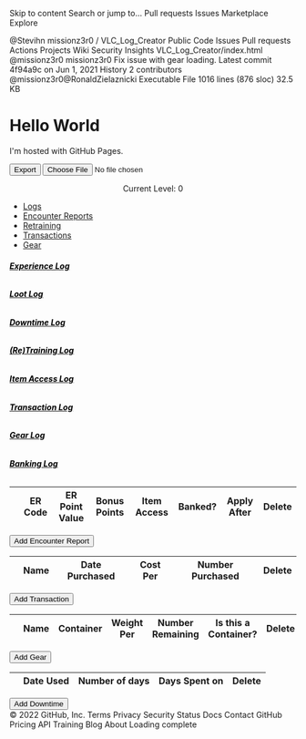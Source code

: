 Skip to content
Search or jump to…
Pull requests
Issues
Marketplace
Explore

@Stevihn
missionz3r0
/
VLC_Log_Creator
Public
Code
Issues
Pull requests
Actions
Projects
Wiki
Security
Insights
VLC_Log_Creator/index.html
@missionz3r0
missionz3r0 Fix issue with gear loading.
Latest commit 4f94a9c on Jun 1, 2021
 History
 2 contributors
@missionz3r0@RonaldZielaznicki
Executable File  1016 lines (876 sloc)  32.5 KB

<!DOCTYPE html>
<html>
<body>
<h1>Hello World</h1>
<p>I'm hosted with GitHub Pages.</p>
</body>
</html>

  <head>
    <style>
      .card-title{
        color: black;
      }
    </style>
    <meta charset="UTF-8">
    <link href="https://stackpath.bootstrapcdn.com/bootstrap/4.1.3/css/bootstrap.min.css" rel="stylesheet" integrity="sha384-MCw98/SFnGE8fJT3GXwEOngsV7Zt27NXFoaoApmYm81iuXoPkFOJwJ8ERdknLPMO" crossorigin="anonymous">
  </head>
  <body>
    <!--<button type="button" onClick="generateERLogs();">Create Logs</button>-->
    <button type="button" onClick="input2JSON();">Export</button>
    <input type="file" id="fileImport">
    <p style="text-align: center;">
      Current Level: <span id="currentLevel">0</span>
    </p>
    <ul class="nav nav-tabs" role="tablist">
      <li class="nav-item">
        <a class="nav-link active" id="logs-tab" data-toggle="tab" href="#logs" role="tab" aria-controls="logs" aria-selected="true">Logs</a>
      </li>
      <li class="nav-item">
        <a class="nav-link" id="encounterReports-tab" data-toggle="tab" href="#encounterReports" role="tab" aria-controls="encounterReports" aria-selected="false">Encounter Reports</a>
      </li>
      <li class="nav-item">
        <a class="nav-link" id="downtime-tab" data-toggle="tab" href="#downtime" role="tab" aria-controls="downtime" aria-selected="false">Retraining</a>
      </li>
      <li class="nav-item">
        <a class="nav-link" id="transactions-tab" data-toggle="tab" href="#transactions" role="tab" aria-controls="transactions" aria-selected="false">Transactions</a>
      </li>
      <li class="nav-item">
        <a class="nav-link" id="gear-tab" data-toggle="tab" href="#gear" role="tab" aria-controls="gear" aria-selected="false">Gear</a>
      </li>
    </ul>
    <div class="tab-content">
      <div class="tab-pane fade show active" id="logs" role="tabpanel" aria-labelledby="logs-tab">
        <div class="card">
          <div class="card-body">
            <a data-toggle="collapse" area-expanded="false" aria-controls="expLog_container" href="#expLog_container">
              <h5 class="card-title">Experience Log</h5>
            </a>
            <div class="collapse" id="expLog_container">
              <h6 id="expLogSub" class="card-subtitle mb-2 text-muted"></h6>
              <p id="expLog" class="card-text"></p>
            </div>
          </div>
        </div>
        <div class="card">
          <div class="card-body">
            <a data-toggle="collapse" area-expanded="false" aria-controls="lootLog_container" href="#lootLog_container">
              <h5 class="card-title">Loot Log</h5>
            </a>
            <div class="collapse" id="lootLog_container">
              <h6 id="lootLogSub" class="card-subtitle mb-2 text-muted"></h6>
              <p id="lootLog" class="card-text"></p>
            </div>
          </div>
        </div>
        <div class="card">
          <div class="card-body">
            <a data-toggle="collapse" area-expanded="false" aria-controls="downtimeLog_container" href="#downtimeLog_container">
              <h5 class="card-title">Downtime Log</h5>
            </a>
            <div class="collapse" id="downtimeLog_container">
              <h6 id="downtimeLogSub" class="card-subtitle mb-2 text-muted"></h6>
              <p id="downtimeLog" class="card-text"></p>
            </div>
          </div>
        </div>
        <div class="card">
          <div class="card-body">
            <a data-toggle="collapse" area-expanded="false" aria-controls="retrainingLog_container" href="#retrainingLog_container">
              <h5 class="card-title">(Re)Training Log</h5>
            </a>
            <div class="collapse" id="retrainingLog_container">
              <h6 id="retrainingLogSub" class="card-subtitle mb-2 text-muted"></h6>
              <p id="retrainingLog" class="card-text"></p>
            </div>
          </div>
        </div>
        <div class="card">
          <div class="card-body">
            <a data-toggle="collapse" area-expanded="false" aria-controls="itemLog_container" href="#itemLog_container">
              <h5 class="card-title">Item Access Log</h5>
            </a>
            <div class="collapse" id="itemLog_container">
              <h6 id="itemAccessLogSub" class="card-subtitle mb-2 text-muted"></h6>
              <p id="itemAccessLog" class="card-text"></p>
            </div>
          </div>
        </div>
        <div class="card">
          <div class="card-body">
            <a data-toggle="collapse" area-expanded="false" aria-controls="transactionLog_container" href="#transactionLog_container">
              <h5 class="card-title">Transaction Log</h5>
            </a>
            <div class="collapse" id="transactionLog_container">
              <h6 id="transactionLogSub" class="card-subtitle mb-2 text-muted"></h6>
              <p id="transactionLog" class="card-text"></p>
            </div>
          </div>
        </div>
        <div class="card">
          <div class="card-body">
            <a data-toggle="collapse" area-expanded="false" aria-controls="gearLog_container" href="#gearLog_container">
              <h5 class="card-title">Gear Log</h5>
            </a>
            <div class="collapse" id="gearLog_container">
              <h6 id="gearLogSub" class="card-subtitle mb-2 text-muted"></h6>
              <p id="gearLog" class="card-text"></p>
            </div>
          </div>
        </div>
        <div class="card">
          <div class="card-body">
            <a data-toggle="collapse" area-expanded="false" aria-controls="bankingLog_container" href="#bankingLog_container">
              <h5 class="card-title">Banking Log</h5>
            </a>
            <div class="collapse" id="bankingLog_container">
              <h6 id="bankingLogSub" class="card-subtitle mb-2 text-muted"></h6>
              <p id="bankingLog" class="card-text"></p>
            </div>
          </div>
        </div>
      </div>
      <div class="tab-pane fade" id="encounterReports" role="tabpanel" aria-labelledby="encounterReports-tab">
        <table class="table">
          <thead class="thead-dark">
            <tr>
              <th></th>
              <th>ER Code</th>
              <th>ER Point Value</th>
              <th>Bonus Points</th>
              <th>Item Access</th>
              <th>Banked?</th>
              <th>Apply After</th>
              <th>Delete</th>
            </tr>
          </thead>
          <tbody id="ER_Input">
          </tbody>
        </table>
        <button type="button" onClick="addERInput();">Add Encounter Report</button>
      </div>
      <div class="tab-pane fade" id="transactions" role="tabpanel" aria-labelledby="transactions-tab">
        <table class="table">
          <thead class="thead-dark">
            <tr>
              <th></th>
              <th>Name</th>
              <th>Date Purchased</th>
              <th>Cost Per</th>
              <th>Number Purchased</th>
              <th>Delete</th>
            </tr>
          </thead>
          <tbody id="Transaction_Input">
          </tbody>
        </table>
        <button type="button" onClick="addTransactionInput();">Add Transaction</button>
      </div>
      <div class="tab-pane fade" id="gear" role="tabpanel" aria-labelledby="gear-tab">
        <table class="table">
          <thead class="thead-dark">
            <tr>
              <th></th>
              <th>Name</th>
              <th>Container</th>
              <th>Weight Per</th>
              <th>Number Remaining</th>
              <th>Is this a Container?</th>
              <th>Delete</th>
            </tr>
          </thead>
          <tbody id="Gear_Input">
          </tbody>
        </table>
        <button type="button" onClick="addGearInput();">Add Gear</button>
      </div>
      <div class="tab-pane fade" id="downtime" role="tabpanel" aria-labelledby="downtime-tab">
        <table class="table">
          <thead class="thead-dark">
            <tr>
              <th></th>
              <th>Date Used</th>
              <th>Number of days</th>
              <th>Days Spent on</th>
              <th>Delete</th>
            </tr>
          </thead>
          <tbody id="Downtime_Input">
          </tbody>
        </table>
        <button type="button" onClick="addDowntimeInput();">Add Downtime</button>
      </div>
    </div>

  </body>
</html>
<script
			  src="https://code.jquery.com/jquery-3.3.1.min.js"
			  integrity="sha256-FgpCb/KJQlLNfOu91ta32o/NMZxltwRo8QtmkMRdAu8="
			  crossorigin="anonymous">
</script>
<script src="https://code.jquery.com/ui/1.12.0/jquery-ui.min.js"></script>
<script
        src="https://stackpath.bootstrapcdn.com/bootstrap/4.1.3/js/bootstrap.min.js"
        integrity="sha384-ChfqqxuZUCnJSK3+MXmPNIyE6ZbWh2IMqE241rYiqJxyMiZ6OW/JmZQ5stwEULTy"
        crossorigin="anonymous">
</script>
<script>
$('#ER_Input').sortable({
  update: function(event, ui){
    generateERLogs();
  }
});

$('#Transaction_Input').sortable();
$('#Gear_Input').sortable();
$('#Downtime_Input').sortable();

const erInput = document.getElementById('ER_Input');
const transactionInput = document.getElementById('Transaction_Input');
const gearInput = document.getElementById('Gear_Input');
const downtimeInput = document.getElementById('Downtime_Input');
const lvl2loot = {
  1:  345,
  2:  436,
  3:  495,
  4:  525,
  5:  997,
  6: 1097,
  7: 1150,
  8: 1215,
  9: 2046,
  10:2757,
  11:4327,
  12:5464,
  13:7500,
  14:10829,
  15:14955,
  16:22250,
  17:30790,
  18:45562,
  19:59465,
  20:79977,
  21:79977
};

const expObjects = {
  1: {min: 0, max: 5},
  2: {min: 6, max: 13},
  3: {min: 14, max: 23},
  4: {min: 24, max: 35},
  5: {min: 36, max: 49},
  6: {min: 50, max: 65},
  7: {min: 66, max: 83},
  8: {min: 84, max: 103},
  9: {min: 104, max: 125},
  10: {min: 126, max: 149},
  11: {min: 150, max: 175},
  12: {min: 176, max: 203},
  13: {min: 204, max: 233},
  14: {min: 234, max: 265},
  15: {min: 266, max: 303},
  16: {min: 304, max: 339},
  17: {min: 340, max: 377},
  18: {min: 378, max: 417},
  19: {min: 418, max: 459},
  20: {min: 460, max: 1000000},
  21: {min: 1000001, max: 99900000}
}

const lvl2downtime = {
  1: 3,
  2: 3,
  3: 3,
  4: 3,
  5: 3,
  6: 3,
  7: 2,
  8: 2,
  9: 2,
  10: 2,
  11: 2,
  12: 1,
  13: 1,
  14: 1,
  15: 1,
  16: 1,
  17: 1,
  18: 1,
  19: 1,
  20: 1,
  21: 0
}

function exp2lvl(experience){
  for (key in expObjects){
    if((experience >= expObjects[key]['min']) && (experience <= expObjects[key]['max']))
      return key;
  }
}

function roundToTwo(num) {
  return +(Math.round(num + "e+2")  + "e-2");
}

function addERInput(){
  let newElement = document.createElement("tr");
  newElement.innerHTML = `
      <td><span style="cursor: pointer;">&#9776;</span></td>
      <td><input type="text" class="erCode"></td>
      <td><input type="number" class="points"></td>
      <td><input type="number" class="bonusPoints"></td>
      <td><input type="text" class="itemAccess"></td>
      <td><input type="checkbox" class="isBanked"></td>
      <td><select class="applyAfter" disabled></select></td>
      <td><span class="deleteER" style="cursor: pointer; color: red;">&#10008;</span></td>
  `;

  erInput.appendChild(newElement);
  return newElement;
}

function addTransactionInput(){
  let newElement = document.createElement("tr");
  newElement.innerHTML = `
      <td><span style="cursor: pointer;">&#9776;</span></td>
      <td><input type="text" class="transactionName"></td>
      <td><input type="date" class="transactionDate" value="`+(new Date().toJSON().slice(0, 10))+`"></td>
      <td><input type="number" class="transactionCost" step="0.01"></td>
      <td><input type="number" class="transactionNumberPurchased" value="1"></td>
      <td><span class="transactionDelete" style="cursor: pointer; color: red;">&#10008;</span></td>
  `;

  transactionInput.appendChild(newElement);
  return newElement;
}

function addGearInput(){
  let newElement = document.createElement("tr");
  newElement.innerHTML = `
      <td><span style="cursor: pointer;">&#9776;</span></td>
      <td><input type="text" class="gearName"></td>
      <td>
        <select class="gearContainer">
          <optgroup>
            <option value="Carried">Carried</option>
            <option value="Not Carried">Not Carried</option>
          </optgroup>
          <optgroup class="gearAvailableContainers" label="Containers">
          </optgroup>
        </select>
      </td>
      <td><input type="number" class="gearWeight" step="0.01"></td>
      <td><input type="number" class="gearNumberRemaining" value="1"></td>
      <td><input type="checkbox" class="gearIsContainer"></td>
      <td><span class="gearDelete" style="cursor: pointer; color: red;">&#10008;</span></td>
  `;

  gearInput.appendChild(newElement);
  return newElement;
}

function addDowntimeInput(){
  let newElement = document.createElement("tr");
  newElement.innerHTML = `
      <td><span style="cursor: pointer;">&#9776;</span></td>
      <td><input type="date" class="downtimeDate" value="`+(new Date().toJSON().slice(0, 10))+`"></td>
      <td><input type="number" class="downtimeNumDays"></td>
      <td><input type="text" class="downtimeDescription"></td>
      <td><span class="downtimeDelete" style="cursor: pointer; color: red;">&#10008;</span></td>
  `;

  downtimeInput.appendChild(newElement);
  return newElement;
}

function addBankedReportsToReportOrder(reportOrder, bankedReportsNeedingApplied, reports){
  if(bankedReportsNeedingApplied.length > 0){
    for(let i = bankedReportsNeedingApplied.length-1;i >= 0;i--){
      let applyAfter = reports[bankedReportsNeedingApplied[i]]['applyAfter'];
      let indexToInsert = reportOrder.indexOf(applyAfter)+1;
      if(indexToInsert > 0){
        reportOrder.splice(indexToInsert, 0, bankedReportsNeedingApplied[i]);
        bankedReportsNeedingApplied.splice(i, 1);
      }
      else{
        if(bankedReportsNeedingApplied.indexOf(applyAfter) == -1)
          bankedReportsNeedingApplied.splice(i, 1);
      }
    }

    return addBankedReportsToReportOrder(reportOrder, bankedReportsNeedingApplied, reports);
  }
  else{
    return reportOrder;
  }

}

var totalExp = 0;
var totalLoot = 1600;
var totalLootPoints = 0;
var totalBonusPoints = 0;
var currentBonusPoints = 0;
var totalDowntime = 3
var totalDowntimeDays = 0;
var totalDowntimeDaysSpent = 0;
var totalSpent = 0;
var totalSold = 0;

function generateERLogs(){
  totalExp = 0;
  let expLog = '';

  totalLoot = 200;
  totalLootPoints = 0;
  let lootLog = '1600 - Starting Credits<br>';

  totalBonusPoints = 0;
  currentBonusPoints = 0;

  totalDowntime = 3
  let downtimeLog = '3 DP - Level 1<br>';

  let accessLog = '';

  let reportOrder = [];
  let bankedReportsNeedingApplied = [];
  let reports = {};

  let bankedLogs = '';

  $('#ER_Input tr').each(function(){
    let erCode = $(this).find('.erCode').val().replace(/"/g, "'");
    let expPoints = parseInt($(this).find('.points').val()) || 0;
    let bonusPoints = parseInt($(this).find('.bonusPoints').val()) || 0;
    let itemAccess = $(this).find('.itemAccess').val();
    let isBanked = $(this).find('.isBanked').is(':checked');
    let applyAfter = $(this).find('.applyAfter').val() || '';

    reports[erCode] = {
      points: parseInt($(this).find('.points').val()) || 0,
      bonusPoints: parseInt($(this).find('.bonusPoints').val()) || 0,
      itemAccess: $(this).find('.itemAccess').val(),
      applyAfter: applyAfter,
      levelEarned: parseInt(exp2lvl(totalExp))
    }

    if(!isBanked){
      totalExp += expPoints;
      reportOrder.push(erCode);
    }
    else if(applyAfter.length > 0){
      bankedReportsNeedingApplied.push(erCode);
      bankedLogs += erCode +'- applied after '+applyAfter+'<br>';
    }
    else{
      bankedLogs += erCode+'<br>';
    }
  })

  reportOrder = addBankedReportsToReportOrder(reportOrder, bankedReportsNeedingApplied, reports);

  let appliedExp = 0;

  for(report of reportOrder){
    let erCode = report;
    let expPoints = reports[report]['points'];
    let downtimePoints = expPoints;
    let lootPoints = expPoints;
    let bonusPoints = reports[report]['bonusPoints'];
    let itemAccess = reports[report]['itemAccess'];
    let levelEarned = reports[report]['levelEarned'];

    downtimeLog += downtimePoints+' DP - '+erCode+'<br>';
    totalDowntime += downtimePoints;

    let currentLvl = parseInt(exp2lvl(appliedExp));

    if(expPoints > 0){
      let lootPointsApplied = 0;
      let loot = 0;
      let lootPointsString = '';
      let lootGoldString = '';
      for(let i = currentLvl; i<= parseInt(exp2lvl(appliedExp+expPoints)); i++){
        let lootPointsToApply = 0;
        if((totalLootPoints+lootPoints-lootPointsApplied)>(expObjects[i]['max']+1))
          lootPointsToApply = expObjects[i]['max']+1-totalLootPoints;
        else
          lootPointsToApply = lootPoints-lootPointsApplied;

        if(lootPointsToApply != 0){
          lootPointsString += lootPointsToApply+' LP (Level '+i+'), ';
          lootGoldString += lootPointsToApply+'*'+lvl2loot[i]+'+'
          loot += lootPointsToApply*lvl2loot[i];
          totalLootPoints += lootPointsToApply;
          lootPointsApplied += lootPointsToApply;
        }

        if(i != currentLvl){
          downtimeLog += lvl2downtime[i]+' DP - Level '+i+'<br>';
          totalDowntime += lvl2downtime[i];
        }
      }
      lootLog+=lootPointsString.slice(0,-2) +' and '+bonusPoints+' BP - '+erCode+' ('+lootGoldString.slice(0,-1)+'='+loot+')<br>';
      totalLoot+=loot;

      totalBonusPoints += bonusPoints;
      currentBonusPoints += bonusPoints;
      if(currentBonusPoints >= 5){
        let numConvertedLootPoints = (currentBonusPoints-(currentBonusPoints%5))/5;
        currentBonusPoints -= numConvertedLootPoints*5;
        lootLog += 'Converting ' + (numConvertedLootPoints*5) + ' BP into '+numConvertedLootPoints+' LP (Level '+levelEarned+') = ' + (numConvertedLootPoints*lvl2loot[levelEarned])+'<br>';
        totalLoot += numConvertedLootPoints*lvl2loot[levelEarned];
      }

      appliedExp += expPoints;

      expLog += expPoints+' XP - '+erCode+'<br>';
    }

    accessLog += erCode+' - '+itemAccess+'<br>';
  }

  totalDowntimeDays = (((totalDowntime-(totalDowntime%3))/3)*7);

  $('#expLog').html(expLog);
  $('#expLogSub').html('EXP: '+appliedExp);
  $('#currentLevel').html(exp2lvl(appliedExp));
  $('#lootLog').html(lootLog);
  $('#downtimeLog').html(downtimeLog);
  $('#downtimeLogSub').html('C:'+(totalDowntime%3)+'/3, Total: '+totalDowntime+', Days Earned: '+totalDowntimeDays);
  $('#itemAccessLog').html(accessLog);
  $('#bankingLog').html(bankedLogs);

  generateTransactionLogs();
  generateRetrainingLogs();
}

function generateTransactionLogs(){
  totalSpent = 0;
  totalSold = 0;

  let transactionLog = '';

  let transactions = {};

  $('#Transaction_Input tr').each(function(){
    let name = $(this).find('.transactionName').val();
    let date = $(this).find('.transactionDate').val();
    let cost = parseFloat($(this).find('.transactionCost').val()) || 0;
    let numberPurchased = parseInt($(this).find('.transactionNumberPurchased').val()) || 0

    if(!(date in transactions)){
      transactions[date] = [];
    }

    transactions[date].push({
      "name": name,
      "cost": cost,
      "numberPurchased": numberPurchased
    });

  });

  for (dateString in transactions){
    let transactionDate = new Date(dateString);
    transactionDate.setTime( transactionDate.getTime() + transactionDate.getTimezoneOffset()*60*1000 );
    transactionLog += (transactionDate.getMonth()+1)+'/'+(transactionDate.getDate())+'/'+transactionDate.getFullYear()+' - <ul style="list-style-type:none;">';

    let boughtItems = [];
    let soldItems = [];

    for (transaction of transactions[dateString]){
      let text = ''
      if (transaction.numberPurchased > 1)
        text += transaction.name+'['+transaction.numberPurchased+'] ('+transaction.cost * transaction.numberPurchased+')';
      else
        text += transaction.name+' ('+transaction.cost * transaction.numberPurchased+')';
      if(transaction.cost >= 0){
        totalSpent += transaction.cost * transaction.numberPurchased;
        boughtItems.push(text);
      }
      else{
        totalSold -= transaction.cost *transaction.numberPurchased;
        soldItems.push(text);
      }
    }

    if(boughtItems.length > 0)
      transactionLog += '<li>Bought: ' + boughtItems.join(', ')+'</li>';

    if(soldItems.length > 0)
      transactionLog += '<li>Sold: ' + soldItems.join(', ')+'</li>';

    transactionLog += '</ul>'
  }


  $('#lootLogSub').html('Current: '+roundToTwo(roundToTwo(totalLoot)-roundToTwo(roundToTwo(totalSpent)-roundToTwo(totalSold)))+'g, Total: '+totalLoot+'g, BP: '+currentBonusPoints+' (Total '+totalBonusPoints+')');

  $('#transactionLogSub').html('Spent: '+roundToTwo(totalSpent)+'g, Sold: '+roundToTwo(totalSold)+'g, Net Loss: '+roundToTwo(roundToTwo(totalSpent)-roundToTwo(totalSold))+'g');
  $('#transactionLog').html(transactionLog);
}

function generateGearLogs(){
  let gearLog = '';
  let totalWeight = 0;
  let containers = ['Carried', 'Not Carried'];
  let gear = {};

  $('#Gear_Input tr').each(function(){
    $this = $(this);
    let name = $this.find('.gearName').val();
    let container = $this.find('.gearContainer').val() || 'Carried';
    let weight = parseFloat($this.find('.gearWeight').val()) || 0;
    let numberRemaining = parseInt($this.find('.gearNumberRemaining').val()) || 0
    let isContainer = $this.find('.gearIsContainer').is(':checked');

    if(isContainer){
      containers.push(name);
    }

    if(!(container in gear)){
      gear[container] = [];
    }

    gear[container].push({
      "name": name,
      "weight": weight,
      "numberRemaining": numberRemaining
    });

  });

  for (container of containers){
    if(container in gear){
      let containerHTML = container+':<br><ul style="list-style-type:none;">';

      gear[container].sort((a, b) => {
        if (a.name < b.name) {
          return -1;
        } else if (a.name > b.name) {
          return 1;
        } else {
          return 0;
        }
      })

      for(item of gear[container]){
        containerHTML += '<li>'
        if (item.numberRemaining == 1)
          containerHTML += item.name +' ('+item.weight+')';
        else
          containerHTML += item.name +'['+item.numberRemaining+'] ('+item.weight+')';
        containerHTML += '</li>';
	if (container !== 'Not Carried') {
          totalWeight += item.weight * item.numberRemaining;
	}
      }

      gearLog += containerHTML + '</ul>';
    }
  }

  $('#gearLogSub').html('Weight: '+totalWeight);
  $('#gearLog').html(gearLog);

}

function generateRetrainingLogs(){
  let downtimeLog = '';
  let downtimeDaysSpent = 0;

  let downtimeByDate = {};

  $('#Downtime_Input tr').each(function(){
    $this = $(this);
    let numDays = parseInt($this.find('.downtimeNumDays').val()) || 0;
    let desc = $this.find('.downtimeDescription').val();
    let date = $(this).find('.downtimeDate').val();

    if(!(date in downtimeByDate)){
      downtimeByDate[date] = [];
    }

    downtimeByDate[date].push({
      "numDays": numDays,
      "desc": desc,
    });

  });

  for (dateString in downtimeByDate){
    let downtimeDate = new Date(dateString);
    downtimeDate.setTime( downtimeDate.getTime() + downtimeDate.getTimezoneOffset()*60*1000 );
    downtimeLog += (downtimeDate.getMonth()+1)+'/'+(downtimeDate.getDate())+'/'+downtimeDate.getFullYear()+' - <ul style="list-style-type:none;">';

    for (downtime of downtimeByDate[dateString]){
      downtimeDaysSpent += downtime.numDays;
      downtimeLog += '<li>Spent '+downtime.numDays+' days on '+downtime.desc+'</li>'
    }

    downtimeLog += '</ul>';
  }

  totalDowntimeDaysSpent = downtimeDaysSpent;

  $('#retrainingLogSub').html('Days Spent: '+totalDowntimeDaysSpent+', Days Remaining: '+(totalDowntimeDays-totalDowntimeDaysSpent));
  $('#retrainingLog').html(downtimeLog);
}

function input2JSON(){
  let jsonFile = {errts: [], transactions: [], gear: [], downtime: []};
  $('#ER_Input tr').each(function(){
    $this = $(this);
    jsonFile['errts'].push({
      ERCode: $this.find('.erCode').val(),
      ERPoints: parseInt($this.find('.points').val()),
      BonusPoints: parseInt($this.find('.bonusPoints').val()),
      ItemAccess: $this.find('.itemAccess').val(),
      IsBanked: $this.find('.isBanked').is(':checked'),
      ApplyAfter: $this.find('.applyAfter').val()
    });
  });

  $('#Transaction_Input tr').each(function(){
    $this = $(this);
    jsonFile['transactions'].push({
      Name: $this.find('.transactionName').val(),
      'Date': $this.find('.transactionDate').val(),
      Cost: parseFloat($this.find('.transactionCost').val()),
      NumberPurchased: parseInt($this.find('.transactionNumberPurchased').val())
    });
  });

  $('#Gear_Input tr').each(function(){
    $this = $(this);
    jsonFile['gear'].push({
      Name: $this.find('.gearName').val(),
      Container: $this.find('.gearContainer').val(),
      Weight: parseFloat($this.find('.gearWeight').val()),
      NumberRemaining: parseInt($this.find('.gearNumberRemaining').val()),
      IsContainer: $this.find('.gearIsContainer').is(':checked')
    });
  });

  $('#Downtime_Input tr').each(function(){
    $this = $(this);
    jsonFile['downtime'].push({
      NumDays: $this.find('.downtimeNumDays').val(),
      'Date': $this.find('.downtimeDate').val(),
      Description: $this.find('.downtimeDescription').val(),
    });
  });

  let file = new Blob([JSON.stringify(jsonFile)], {type: "application/json"});
  let filename  = prompt("File Name:")+'.json';
  if (window.navigator.msSaveOrOpenBlob) // IE10+
      window.navigator.msSaveOrOpenBlob(file, filename);
  else { // Others
      var a = document.createElement("a"),
      url = URL.createObjectURL(file);
      a.href = url;
      a.download = filename;
      document.body.appendChild(a);
      a.click();
      setTimeout(function() {
          document.body.removeChild(a);
          window.URL.revokeObjectURL(url);
      }, 0);
  }
}

function JSON2Input(evt){
  erInput.innerHTML = '';
  let file = evt.target.files[0];
  let reader = new FileReader();

  reader.onload = function(progressEvent){
    let jsonFile = JSON.parse(this.result);

    $('#ER_Input').html('');
    $('#Transaction_Input').html('');
    $('#Gear_Input').html('');
    $('#Downtime_Input').html('');

    if('errts' in jsonFile){
      let applyAfters = []

      for(errt of jsonFile['errts']) {
        let $element = $(addERInput());

        $element.find('.erCode').val(errt['ERCode']);
        $element.find('.points').val(errt['ERPoints']);
        $element.find('.bonusPoints').val(errt['BonusPoints']);
        $element.find('.itemAccess').val(errt['ItemAccess']);
        $element.find('.isBanked').prop( "checked", errt['IsBanked'] );
        if(errt['IsBanked']) {
          applyAfters.push({
            $element: $element,
            applyAfter: errt['ApplyAfter'] || 'None'
          })
        }
      }

      for (let applyAfterObject of applyAfters) {
        applyAfterObject.$element.find('.applyAfter').prop('disabled', false);
        generateApplyAfter(applyAfterObject.$element.find('.applyAfter'))
        applyAfterObject.$element.find('.applyAfter').val(applyAfterObject.applyAfter);
      }
    }

    if('transactions' in jsonFile){
      for(transaction of jsonFile['transactions']){
        let $element = $(addTransactionInput());

        $element.find('.transactionName').val(transaction['Name']);
        $element.find('.transactionDate').val(transaction['Date']);
        $element.find('.transactionCost').val(transaction['Cost']);
        $element.find('.transactionNumberPurchased').val(transaction['NumberPurchased']);
      }
    }

    if('gear' in jsonFile){
      let delayedContainers = [];

      for(gear of jsonFile['gear']){
        let $element = $(addGearInput());

        $element.find('.gearName').val(gear['Name']);
        if($element.find("option[value='"+gear['Container'].replaceAll('\'','')+"']").length > 0){
          $element.find('.gearContainer').val(gear['Container'].replaceAll('\'',''));
        }
        else{
          delayedContainers.push({containerSelect: $element.find('.gearContainer'), container:gear['Container']});
        }
        $element.find('.gearWeight').val(gear['Weight']);
        $element.find('.gearNumberRemaining').val(gear['NumberRemaining']);
        $element.find('.gearIsContainer').prop('checked', gear['IsContainer']);
      }

      for (delayedContainer of delayedContainers){
        fillGearSelect(delayedContainer.containerSelect);
        delayedContainer.containerSelect.val(delayedContainer['container']);
      }
    }

    if('downtime' in jsonFile){
      for(downtime of jsonFile['downtime']){
        let $element = $(addDowntimeInput());

        $element.find('.downtimeNumDays').val(downtime['NumDays']);
        $element.find('.downtimeDescription').val(downtime['Description']);
        $element.find('.downtimeDate').val(downtime['Date']);
      }
    }

     generateERLogs();
     generateTransactionLogs();
     generateGearLogs();
     generateRetrainingLogs();
  }

  reader.readAsText(file);
}

$('#fileImport').change(JSON2Input);

addERInput();
addTransactionInput();
addGearInput();
addDowntimeInput();

function generateApplyAfter($applyAfter) {
  $applyAfter.prop('disabled', false);

  let html = '<option value="None">None</option>';
  let originalValue = $applyAfter.parent().parent().find('.erCode').val().replace(/"/g, "'")

  $applyAfter.html('');
  $('.erCode').each(function(){
    let val = $(this).val().replace(/"/g, "'");

    if(val != originalValue)
      html += '<option value="'+val+'">'+val+'</option>';
  });

  $applyAfter.html(html);
}

$('#ER_Input').on('blur', 'input', generateERLogs);
$('#ER_Input').on('change', '.isBanked', function(){
  let $parent = $(this).parent().parent();
  if($(this).is(':checked')){
    let $applyAfter = $parent.find('.applyAfter');
    generateApplyAfter($applyAfter)
  }
  else{
    $parent.find('.applyAfter').prop('disabled', true);
    $parent.find('.applyAfter').val('None');
  }
  generateERLogs();
});
$('#ER_Input').on('keypress', 'input', function(event){
  let keycode = (event.keyCode ? event.keyCode : event.which);
  if(keycode == '13'){
    $(addERInput()).find('.erCode').focus();
  }
})

$('#ER_Input').on('change', '.applyAfter', generateERLogs);

$('#ER_Input').on('click', '.deleteER', function(){
  if(confirm('Delete ER Log named: '+ $(this).closest('tr').find('.erCode').val()+'?')){
    $(this).closest('tr').remove();
    generateERLogs();
  }
});

$('#Transaction_Input').on('blur', 'input', generateTransactionLogs);

$('#Transaction_Input').on('keypress', 'input', function(event){
  let keycode = (event.keyCode ? event.keyCode : event.which);
  if(keycode == '13'){
    $(addTransactionInput()).find('.transactionName').focus();
  }
})

$('#Transaction_Input').on('click', '.transactionDelete', function(){
  if(confirm('Delete Transaction Log named: '+ $(this).closest('tr').find('.transactionName').val()+'?')){
    $(this).closest('tr').remove();
    generateTransactionLogs();
  }
});

$('#Gear_Input').on('blur', 'input,select', generateGearLogs);

$('#Gear_Input').on('keypress', 'input', function(event){
  let keycode = (event.keyCode ? event.keyCode : event.which);
  if(keycode == '13'){
    $(addGearInput()).find('.gearName').focus();
  }
})

$('#Gear_Input').on('click', '.gearDelete', function(){
  if(confirm('Delete Gear Log named: '+ $(this).closest('tr').find('.gearName').val()+'?')){
    $(this).closest('tr').remove();
    generateGearLogs();
  }
});

function fillGearSelect($element){
  let html = '';

  let originName = $element.closest('tr').find('.gearName').val();

  let $containers = $element.find('.gearAvailableContainers')

  $containers.html('');
  $(gearInput).find('tr').each(function(){
    let $this = $(this);
    let name = $this.find('.gearName').val();

    if($this.find('.gearIsContainer').is(':checked') && name != originName){
      html+= '<option value="'+name.replaceAll('\'','')+'">'+name+'</option>';
    }
  });

  $containers.html(html);

}

$('#Gear_Input').on('focus', '.gearContainer', function(){
  let html = '';

  let originName = $(this).closest('tr').find('.gearName').val();

  let $containers = $(this).find('.gearAvailableContainers')

  $containers.html('');
  $(gearInput).find('tr').each(function(){
    let $this = $(this);
    let name = $this.find('.gearName').val();

    if($this.find('.gearIsContainer').is(':checked') && name != originName){
      html+= '<option value="'+name.replaceAll('\'','')+'">'+name+'</option>';
    }
  });

  $containers.html(html);

});

$('#Downtime_Input').on('blur', 'input', generateRetrainingLogs);

$('#Downtime_Input').on('keypress', 'input', function(event){
  let keycode = (event.keyCode ? event.keyCode : event.which);
  if(keycode == '13'){
    $(addTransactionInput()).find('.transactionName').focus();
  }
})

$('#Downtime_Input').on('click', '.downtimeDelete', function(){
  if(confirm('Delete Downtime Log?')){
    $(this).closest('tr').remove();
    generateRetrainingLogs();
  }
});
</script>
© 2022 GitHub, Inc.
Terms
Privacy
Security
Status
Docs
Contact GitHub
Pricing
API
Training
Blog
About
Loading complete
